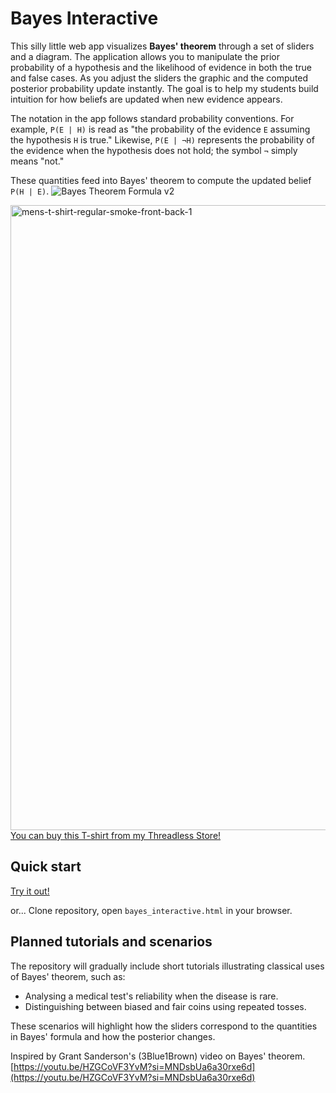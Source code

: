 # Bayes Interactive

This silly little web app visualizes **Bayes' theorem** through a set of sliders and a diagram. The application allows you to manipulate the prior probability of a hypothesis and the likelihood of evidence in both the true and false cases. As you adjust the sliders the graphic and the computed posterior probability update instantly. The goal is to help my students build intuition for how beliefs are updated when new evidence appears.

The notation in the app follows standard probability conventions. For example,
`P(E | H)` is read as "the probability of the evidence `E` assuming the
hypothesis `H` is true." Likewise, `P(E | ¬H)` represents the probability of the
evidence when the hypothesis does not hold; the symbol `¬` simply means
"not." 

These quantities feed into Bayes' theorem to compute the updated belief
`P(H | E)`.
![Bayes Theorem Formula v2](https://github.com/user-attachments/assets/8dd4f1d5-a2ba-429c-bba8-a5af5d2d428e)

[<img width="1000" height="1000" alt="mens-t-shirt-regular-smoke-front-back-1" src="https://github.com/user-attachments/assets/145168a0-7962-44fc-8536-e78bde6310c4" />](https://toddbrous.threadless.com/designs/bayes-theorem-black/mens/t-shirt/regular?variation=front-back)
[You can buy this T-shirt from my Threadless Store!](https://toddbrous.threadless.com/designs/bayes-theorem-black/mens/t-shirt/regular?variation=front-back)


## Quick start

[Try it out!](https://untwist.github.io/bayes/bayes_interactive.html)

or...
Clone repository, open `bayes_interactive.html` in your browser.

## Planned tutorials and scenarios

The repository will gradually include short tutorials illustrating classical uses of Bayes' theorem, such as:

- Analysing a medical test's reliability when the disease is rare.
- Distinguishing between biased and fair coins using repeated tosses.

These scenarios will highlight how the sliders correspond to the quantities in Bayes' formula and how the posterior changes.

Inspired by Grant Sanderson's (3Blue1Brown) video on Bayes' theorem. [https://youtu.be/HZGCoVF3YvM?si=MNDsbUa6a30rxe6d](https://youtu.be/HZGCoVF3YvM?si=MNDsbUa6a30rxe6d)
